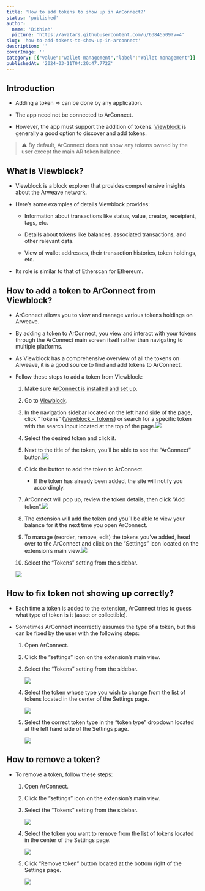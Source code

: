 ```yaml
---
title: 'How to add tokens to show up in ArConnect?'
status: 'published'
author:
  name: 'Bithiah'
  picture: 'https://avatars.githubusercontent.com/u/63845509?v=4'
slug: 'how-to-add-tokens-to-show-up-in-arconnect'
description: ''
coverImage: ''
category: [{"value":"wallet-management","label":"Wallet management"}]
publishedAt: '2024-03-11T04:20:47.772Z'
---
```


## Introduction

- Adding a token ⇒ can be done by any application.

- The app need not be connected to ArConnect.

- However, the app must support the addition of tokens. [Viewblock](https://viewblock.io/arweave) is generally a good option to discover and add tokens.

> ⚠️ By default, ArConnect does not show any tokens owned by the user except the main AR token balance.

## **What is Viewblock?**

- Viewblock is a block explorer that provides comprehensive insights about the Arweave network.

- Here’s some examples of details Viewblock provides:

    - Information about transactions like status, value, creator, receipient, tags, etc.

    - Details about tokens like balances, associated transactions, and other relevant data.

    - View of wallet addresses, their transaction histories, token holdings, etc.

    <!-- -->

- Its role is similar to that of Etherscan for Ethereum.

## **How to add a token to ArConnect from Viewblock?**

- ArConnect allows you to view and manage various tokens holdings on Arweave.

- By adding a token to ArConnect, you view and interact with your tokens through the ArConnect main screen itself rather than navigating to multiple platforms.

- As Viewblock has a comprehensive overview of all the tokens on Arweave, it is a good source to find and add tokens to ArConnect.

- Follow these steps to add a token from Viewblock:

    1. Make sure [ArConnect is installed and set up](https://www.notion.so/How-to-install-and-setup-ArConnect-bd56c8cf4d3949c8b8343534a5636547?pvs=21).

    2. Go to [Viewblock](https://viewblock.io/arweave).

    3. In the navigation sidebar located on the left hand side of the page, click “Tokens” ([Viewblock - Tokens](https://viewblock.io/arweave/tokens)) or search for a specific token with the search input located at the top of the page.![](/images/screen-shot-2024-03-27-at-10.48.22-pm-Q4ND.png)

    4. Select the desired token and click it.

    5. Next to the title of the token, you’ll be able to see the “ArConnect” button.![](/images/screen-shot-2024-03-27-at-10.48.53-pm-AyND.png)

    6. Click the button to add the token to ArConnect.

        - If the token has already been added, the site will notify you accordingly.

        <!-- -->

    7. ArConnect will pop up, review the token details, then click “Add token”.![](/images/screen-shot-2024-03-27-at-10.49.46-pm-U3Nj.png)

    8. The extension will add the token and you’ll be able to view your balance for it the next time you open ArConnect.

    9. To manage (reorder, remove, edit) the tokens you’ve added, head over to the ArConnect and click on the “Settings” icon located on the extension’s main view.![](/images/screen-shot-2024-03-27-at-10.54.29-pm-M3NT.png)

    10. Select the “Tokens” setting from the sidebar.

    <!-- -->

    ![](/images/screen-shot-2024-03-27-at-10.55.15-pm-I3OD.png)

## How to fix token not showing up correctly?

- Each time a token is added to the extension, ArConnect tries to guess what type of token is it (asset or collectible).

- Sometimes ArConnect incorrectly assumes the type of a token, but this can be fixed by the user with the following steps:

    1. Open ArConnect.

    2. Click the “settings” icon on the extension’s main view.

    3. Select the “Tokens” setting from the sidebar.

        ![](/images/screen-shot-2024-05-31-at-9.52.32-pm-cyND.png)

    4. Select the token whose type you wish to change from the list of tokens located in the center of the Settings page.

        ![](/images/screen-shot-2024-03-27-at-11.01.18-pm-E2Mz.png)

    5. Select the correct token type in the “token type” dropdown located at the left hand side of the Settings page.

        ![](/images/screen-shot-2024-03-27-at-11.01.49-pm-EwMT.png)

    <!-- -->

## How to remove a token?

- To remove a token, follow these steps:

    1. Open ArConnect.

    2. Click the “settings” icon on the extension’s main view.

    3. Select the “Tokens” setting from the sidebar.

        ![](blob:https://www.arconnect.io/28a7798b-ac53-4063-9c5a-ad0266dcd526)

    4. Select the token you want to remove from the list of tokens located in the center of the Settings page.

        ![](/images/screen-shot-2024-05-31-at-10.23.56-pm-g3NT.png)

    5. Click “Remove token” button located at the bottom right of the Settings page.

        ![](/images/screen-shot-2024-03-27-at-11.02.39-pm-c1OT.png)

    <!-- -->

